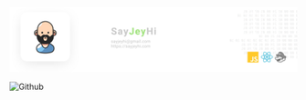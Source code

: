 ![sayjeyhi-JafarRezaei](https://raw.githubusercontent.com/sayjeyhi/sayjeyhi/master/github.banner.jpg "WhoAmI?")

![Github](https://github-readme-stats.vercel.app/api?username=sayjeyhi&show_icons=true "My gihub info")


